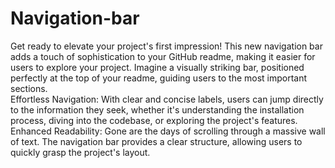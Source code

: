 # Navigation-bar
Get ready to elevate your project's first impression! This new navigation bar adds a touch of sophistication to your GitHub readme, making it easier for users to explore your project.  Imagine a visually striking bar, positioned perfectly at the top of your readme, guiding users to the most important sections.
<br>
Effortless Navigation: With clear and concise labels, users can jump directly to the information they seek, whether it's understanding the installation process, diving into the codebase, or exploring the project's features.
<br>
Enhanced Readability: Gone are the days of scrolling through a massive wall of text. The navigation bar provides a clear structure, allowing users to quickly grasp the project's layout.
